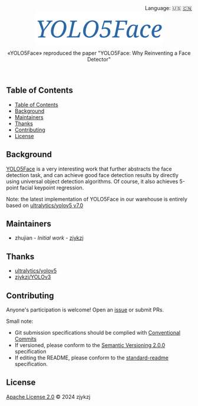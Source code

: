 <div align="right">
  Language:
    🇺🇸
  <a title="Chinese" href="./README.zh-CN.md">🇨🇳</a>
</div>

<div align="center"><a title="" href="https://github.com/zjykzj/YOLO5Face"><img align="center" src="assets/logo/YOLO5Face.png" alt=""></a></div>

<p align="center">
  «YOLO5Face» reproduced the paper "YOLO5Face: Why Reinventing a Face Detector"
<br>
<br>
  <a href="https://github.com/RichardLitt/standard-readme"><img src="https://img.shields.io/badge/standard--readme-OK-green.svg?style=flat-square" alt=""></a>
  <a href="https://conventionalcommits.org"><img src="https://img.shields.io/badge/Conventional%20Commits-1.0.0-yellow.svg" alt=""></a>
  <a href="http://commitizen.github.io/cz-cli/"><img src="https://img.shields.io/badge/commitizen-friendly-brightgreen.svg" alt=""></a>
</p>

## Table of Contents

- [Table of Contents](#table-of-contents)
- [Background](#background)
- [Maintainers](#maintainers)
- [Thanks](#thanks)
- [Contributing](#contributing)
- [License](#license)

## Background

[YOLO5Face](https://arxiv.org/abs/2105.12931) is a very interesting work that further abstracts the face detection task, and can achieve good face detection results by directly using universal object detection algorithms. Of course, it also achieves 5-point facial keypoint regression.

Note: the latest implementation of YOLO5Face in our warehouse is entirely based on [ultralytics/yolov5 v7.0](https://github.com/ultralytics/yolov5/releases/tag/v7.0)

## Maintainers

* zhujian - *Initial work* - [zjykzj](https://github.com/zjykzj)

## Thanks

* [ultralytics/yolov5](https://github.com/ultralytics/yolov5)
* [zjykzj/YOLOv3](https://github.com/zjykzj/YOLOv3)

## Contributing

Anyone's participation is welcome! Open an [issue](https://github.com/zjykzj/YOLO5Face/issues) or submit PRs.

Small note:

* Git submission specifications should be complied
  with [Conventional Commits](https://www.conventionalcommits.org/en/v1.0.0-beta.4/)
* If versioned, please conform to the [Semantic Versioning 2.0.0](https://semver.org) specification
* If editing the README, please conform to the [standard-readme](https://github.com/RichardLitt/standard-readme)
  specification.

## License

[Apache License 2.0](LICENSE) © 2024 zjykzj